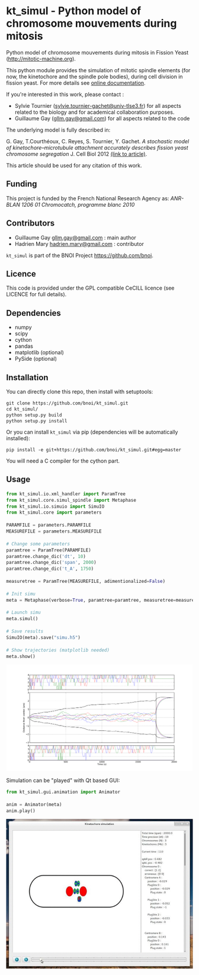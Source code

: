 kt_simul - Python model of chromosome mouvements during mitosis
===============================================================

Python model of chromosome mouvements during mitosis in Fission Yeast
(http://mitotic-machine.org).

This python module provides the simulation of mitotic spindle elements (for now,
the kinetochore and the spindle pole bodies), during cell division in fission
yeast. For more details see [online documentation](http://bnoi.github.io/kt_simul/ "kt_simul documentation").

If you're interested in this work, please contact :

- Sylvie Tournier (sylvie.tournier-gachet@univ-tlse3.fr) for
  all aspects related to the biology and for academical collaboration purposes.
- Guillaume Gay (gllm.gay@gmail.com) for all aspects related to the code

The underlying model is fully described in:

G. Gay, T.Courthéoux, C. Reyes, S. Tournier, Y. Gachet. *A stochastic model of
kinetochore–microtubule attachment accurately describes fission yeast chromosome
segregation* J. Cell Biol 2012 [(link to article)](http://jcb.rupress.org/content/196/6/757.abstract).

This article should be used for any citation of this work.

Funding
-------

This project is funded by the French National Research Agency as:
   *ANR- BLAN 1206 01 Chromocatch, programme blanc 2010*

Contributors
------------

- Guillaume Gay <gllm.gay@gmail.com> : main author
- Hadrien Mary <hadrien.mary@gmail.com> : contributor

`kt_simul` is part of the BNOI Project <https://github.com/bnoi>.


Licence
-------

This code is provided under the GPL compatible CeCILL licence (see
LICENCE for full details).

Dependencies
------------

- numpy
- scipy
- cython
- pandas
- matplotlib (optional)
- PySide (optional)

Installation
------------

You can directly clone this repo, then install with setuptools:

    git clone https://github.com/bnoi/kt_simul.git
    cd kt_simul/
    python setup.py build
    python setup.py install

Or you can install `kt_simul` via pip (dependencies will be automatically
installed):

    pip install -e git+https://github.com/bnoi/kt_simul.git#egg=master

You will need a C compiler for the cython part.

Usage
-----

```python
from kt_simul.io.xml_handler import ParamTree
from kt_simul.core.simul_spindle import Metaphase
from kt_simul.io.simuio import SimuIO
from kt_simul.core import parameters

PARAMFILE = parameters.PARAMFILE
MEASUREFILE = parameters.MEASUREFILE

# Change some parameters
paramtree = ParamTree(PARAMFILE)
paramtree.change_dic('dt', 10)
paramtree.change_dic('span', 2000)
paramtree.change_dic('t_A', 1750)

measuretree = ParamTree(MEASUREFILE, adimentionalized=False)

# Init simu
meta = Metaphase(verbose=True, paramtree=paramtree, measuretree=measuretree, initial_plug='random')

# Launch simu
meta.simul()

# Save results
SimuIO(meta).save("simu.h5")

# Show trajectories (matplotlib needed)
meta.show()
```

![Chromosomes trajectories](examples/trajectories.png "Chromosomes trajectories")

Simulation can be "played" with Qt based GUI:

```python
from kt_simul.gui.animation import Animator

anim = Animator(meta)
anim.play()
```

![GUI](examples/gui.gif "GUI")

